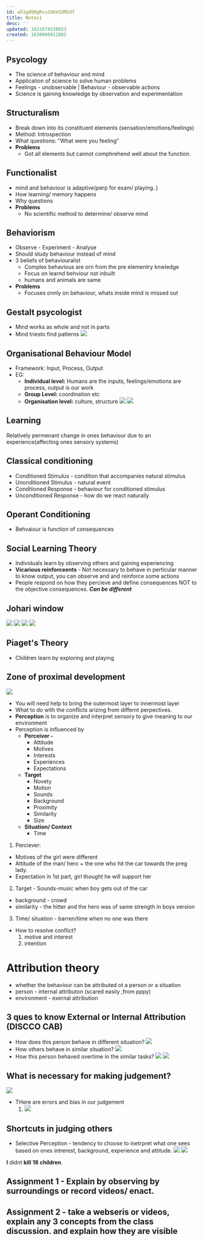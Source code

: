 ```yaml
---
id: w51gdQ0gRcuJd6eSUMSdf
title: Notes1
desc: ''
updated: 1631874338653
created: 1630900411882
---
```


## Psycology
* The science of behaviour and mind 
* Application of science to solve human problems
* Feelings - unobservable | Behaviour - observable actions
* Science is gaining knowledge by observation and experimentation
## Structuralism
* Break down into its constituent elements (sensation/emotions/feelings)
* Method: Introspection
* What questions: "What were you feeling"
* **Problems**  
    * Got all elements but cannot comphrehend well about the function.
## Functionalist
* mind and behaviour is adaptive(perp for exam/ playing..)
* How learning/ memory happens
* Why questions
* **Problems**  
    * No scientific method to determine/ observe mind
## Behaviorism
* Observe - Experiment - Analyse
* Should study behaviour instead of mind
* 3 beliefs of behaviouralist
    * Complex behavious are orn from the pre elementry knwledge
    * Focus on learnd behviour not inbuilt 
    * humans and animals are same
* **Problems**
    * Focuses onnly on behaviour, whats inside mind is missed out 
## Gestalt psycologist 
* Mind works as whole and not in parts
* Mind triesto find patterns
![](/assets/images/2021-09-05-00-31-03.png)
## Organisational Behaviour Model
* Framework: Input, Process, Output
* EG:  
    * **Individual level:** Humans are the inputs, feelings/emotions are process, output is our work
    * **Group Level:** coordination etc
    * **Organisation level:** culture, structure
    ![](/assets/images/2021-09-05-11-51-39.png)
    ![](/assets/images/2021-09-05-11-54-58.png)
## Learning
Relatively permenant change in ones behaviour due to an experience(affecting ones sensory systems)
## Classical conditioning
* Conditioned Stimulus - condition that accompanies natural stimulus
* Unonditioned Stimulus - natural event
* Conditioned Response - behaviour for conditioned stimulus
* Unconditioned Response - how do we react naturally
## Operant Conditioning
* Behvaiour is function of consequences
## Social Learning Theory
* Individuals learn by observing others and gaining experiencing   
* **Vicarious reinforceents** - Not necessary to behave in perticular manner to know output, you can observe and and reinforce some actions
* People respond on how they percieve and define consequences NOT to the objective consequences. **_Can be different_**
## Johari window
![](/assets/images/2021-09-06-08-29-17.png)
![](/assets/images/2021-09-06-08-29-42.png)
![](/assets/images/2021-09-06-08-30-03.png)
![](/assets/images/2021-09-06-08-30-19.png)
## Piaget's Theory
* Children learn by exploring and playing

## Zone of proximal development
![](/assets/images/2021-09-13-14-49-31.png)
* You will need help to bring the outermost layer to innermost layer
* What to do with the conflicts arizing from differnt perpectives.
* **Perception** is to organize and interpret sensory to give meaning to our environment
* Perception is influenced by
    * **Perceiver -**
        * Attitude
        * Motives
        * Interests
        * Experiences
        * Expectations
    * **Target**
        * Novety
        * Motion
        * Sounds
        * Background
        * Proximity
        * Similarity
        * Size
    * **Situation/ Context**
        * Time


1. Perciever:  
* Motives of the girl were different
* Attitude of the man/ hero + the one who hit the car towards the preg lady.
* Expectation in 1st part, girl thought he will support her

2. Target - Sounds-music when boy gets out of the car
* background - crowd
* similarity - the hitter and the hero was of same strength in boys version

3. Time/ situation - barren/time when no one was there 

* How to resolve conflict?
    1. motive and interest
    2. intention
# Attribution theory
* whether the behaviour can be attributed ot a person or a situation
* person - internal attributon (scared easily ,from pppy)
* environment - exernal attribution
## 3 ques to know External or Internal Attribution (DISCCO CAB)
* How does this person behave in different situation?
![](/assets/images/2021-09-17-14-59-21.png)
* How others behave in similar situation?
![](/assets/images/2021-09-17-15-00-32.png)
* How this person behaved overtime in the similar tasks?
![](/assets/images/2021-09-17-15-01-35.png)
![](/assets/images/2021-09-17-15-07-52.png)
## What is necessary for making judgement?
![](/assets/images/2021-09-17-15-29-04.png)
* THere are errors and bias in our judgement 
    1. ![](/assets/images/2021-09-17-15-30-45.png)
## **Shortcuts in judging others**
* Selective Perception - tendency to choose to inetrpret what one sees based on ones intrerest, background, experience and attitude.
![](/assets/images/2021-09-17-15-49-31.png)
![](/assets/images/2021-09-17-15-51-10.png)


           
**I** didnt **kill** **18** **children**.



## Assignment 1 - Explain by observing by surroundings or record videos/ enact.
## Assignment 2 - take a webseris or videos, explain any 3 concepts from the class discussion. and explain how they are visible